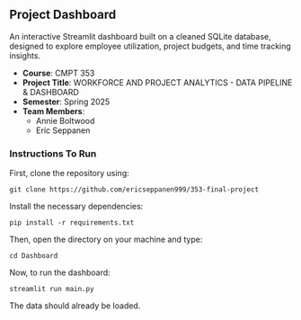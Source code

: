 ## Project Dashboard

An interactive Streamlit dashboard built on a cleaned SQLite database, designed to explore employee utilization, project budgets, and time tracking insights.
- **Course**: CMPT 353
- **Project Title**: WORKFORCE AND PROJECT ANALYTICS - DATA PIPELINE & DASHBOARD 
- **Semester**: Spring 2025
- **Team Members**:
  - Annie Boltwood
  - Eric Seppanen

### Instructions To Run ###

First, clone the repository using:
```
git clone https://github.com/ericseppanen999/353-final-project
```
Install the necessary dependencies:
```
pip install -r requirements.txt
```
Then, open the directory on your machine and type:
```
cd Dashboard
```
Now, to run the dashboard:
```
streamlit run main.py
```
The data should already be loaded.
